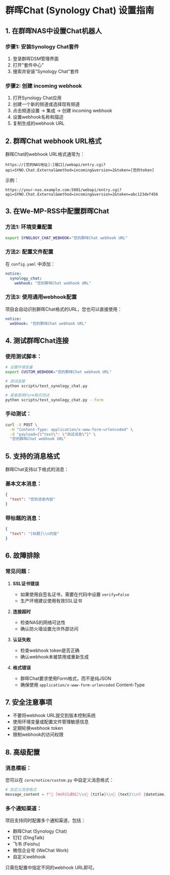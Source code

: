 # 群晖Chat (Synology Chat) 设置指南

## 1. 在群晖NAS中设置Chat机器人

### 步骤1: 安装Synology Chat套件
1. 登录群晖DSM管理界面
2. 打开"套件中心"
3. 搜索并安装"Synology Chat"套件

### 步骤2: 创建 incoming webhook
1. 打开Synology Chat应用
2. 创建一个新的频道或选择现有频道
3. 点击频道设置 → 集成 → 创建 incoming webhook
4. 设置webhook名称和描述
5. 复制生成的webhook URL

## 2. 群晖Chat webhook URL格式

群晖Chat的webhook URL格式通常为：
```
https://[您的NAS地址]:[端口]/webapi/entry.cgi?api=SYNO.Chat.External&method=incoming&version=2&token=[您的token]
```

示例：
```
https://your-nas.example.com:5001/webapi/entry.cgi?api=SYNO.Chat.External&method=incoming&version=2&token=abc123def456
```

## 3. 在We-MP-RSS中配置群晖Chat

### 方法1: 环境变量配置
```bash
export SYNOLOGY_CHAT_WEBHOOK="您的群晖Chat webhook URL"
```

### 方法2: 配置文件配置
在 `config.yaml` 中添加：
```yaml
notice:
  synology_chat:
    webhook: "您的群晖Chat webhook URL"
```

### 方法3: 使用通用webhook配置
项目会自动识别群晖Chat格式的URL，您也可以直接使用：
```yaml
notice:
  webhook: "您的群晖Chat webhook URL"
```

## 4. 测试群晖Chat连接

### 使用测试脚本：
```bash
# 设置环境变量
export CUSTOM_WEBHOOK="您的群晖Chat webhook URL"

# 测试连接
python scripts/test_synology_chat.py

# 或者使用Form格式测试
python scripts/test_synology_chat.py --form
```

### 手动测试：
```bash
curl -X POST \
  -H "Content-Type: application/x-www-form-urlencoded" \
  -d "payload={\"text\": \"测试消息\"}" \
  "您的群晖Chat webhook URL"
```

## 5. 支持的消息格式

群晖Chat支持以下格式的消息：

### 基本文本消息：
```json
{
  "text": "您的消息内容"
}
```

### 带标题的消息：
```json
{
  "text": "[标题]\\n内容"
}
```

## 6. 故障排除

### 常见问题：

1. **SSL证书错误**
   - 如果使用自签名证书，需要在代码中设置 `verify=False`
   - 生产环境建议使用有效SSL证书

2. **连接超时**
   - 检查NAS的网络可达性
   - 确认防火墙设置允许外部访问

3. **认证失败**
   - 检查webhook token是否正确
   - 确认webhook未被禁用或重新生成

4. **格式错误**
   - 群晖Chat要求使用Form格式，而不是纯JSON
   - 确保使用 `application/x-www-form-urlencoded` Content-Type

## 7. 安全注意事项

- 不要将webhook URL提交到版本控制系统
- 使用环境变量或配置文件管理敏感信息
- 定期轮换webhook token
- 限制webhook的访问权限

## 8. 高级配置

### 消息模板：
您可以在 `core/notice/custom.py` 中自定义消息格式：

```python
# 自定义消息格式
message_content = f"🚀 [WeRSS通知]\\n📖 {title}\\n📝 {text}\\n⏰ {datetime.now()}"
```

### 多个通知渠道：
项目支持同时配置多个通知渠道，包括：
- 群晖Chat (Synology Chat)
- 钉钉 (DingTalk) 
- 飞书 (Feishu)
- 微信企业号 (WeChat Work)
- 自定义webhook

只需在配置中指定不同的webhook URL即可。